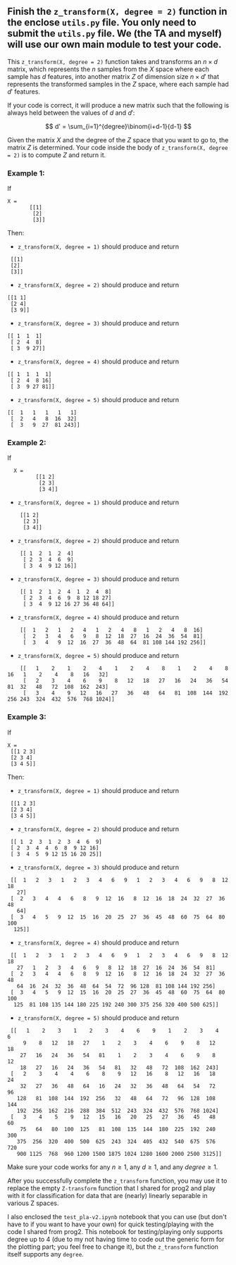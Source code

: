 ## Finish the `z_transform(X, degree = 2)` function in the enclose `utils.py` file. You only need to submit the `utils.py` file. We (the TA and myself) will use our own main module to test your code. 

This `z_transform(X, degree = 2)` function takes and transforms an $n \times d$ matrix, which represents the $n$ samples from the $X$ space where each sample has $d$ features, into another matrix $Z$ of dimension size $n \times d'$ that represents the transformed samples in the $Z$ space, where each sample had $d'$ features.

If your code is correct, it will produce a new matrix such that the following is always held between the values of $d$ and $d'$:

$$
d' = \sum_{i=1}^{degree}\binom{i+d-1}{d-1}
$$

Given the matrix $X$ and the degree of the $Z$ space that you want to go to, the matrix $Z$ is determined. Your code inside the body of `z_transform(X, degree = 2)` is to compute $Z$ and return it. 

### Example 1: 
If
```
X =
       [[1]
        [2]
        [3]]
```

Then: 
- `z_transform(X, degree = 1)` should produce and return
```
 [[1]
 [2]
 [3]]
```
- `z_transform(X, degree = 2)` should produce and return
``` 
[[1 1]
 [2 4]
 [3 9]]
```
- `z_transform(X, degree = 3)` should produce and return
```
[[ 1  1  1]
 [ 2  4  8]
 [ 3  9 27]]
``` 
- `z_transform(X, degree = 4)` should produce and return
``` 
[[ 1  1  1  1]
 [ 2  4  8 16]
 [ 3  9 27 81]]
 ```
- `z_transform(X, degree = 5)` should produce and return
``` 
[[  1   1   1   1   1]
 [  2   4   8  16  32]
 [  3   9  27  81 243]]
```

### Example 2: 
If
```
  X =
         [[1 2]
          [2 3]
          [3 4]]
```

-  `z_transform(X, degree = 1)` should produce and return 

```
    [[1 2]
     [2 3]
     [3 4]]
```

- `z_transform(X, degree = 2)` should produce and return

```
    [[ 1  2  1  2  4]
     [ 2  3  4  6  9]
     [ 3  4  9 12 16]]
```

- `z_transform(X, degree = 3)` should produce and return 

```
    [[ 1  2  1  2  4  1  2  4  8]
     [ 2  3  4  6  9  8 12 18 27]
     [ 3  4  9 12 16 27 36 48 64]]
```
 
- `z_transform(X, degree = 4)` should produce and return 

```
    [[  1   2   1   2   4   1   2   4   8   1   2   4   8  16]
     [  2   3   4   6   9   8  12  18  27  16  24  36  54  81]
     [  3   4   9  12  16  27  36  48  64  81 108 144 192 256]]
```

- `z_transform(X, degree = 5)` should produce and return

```
    [[   1    2    1    2    4    1    2    4    8    1    2    4    8   16   1    2    4    8   16   32]
     [   2    3    4    6    9    8   12   18   27   16   24   36   54   81  32   48   72  108  162  243]
     [   3    4    9   12   16   27   36   48   64   81  108  144  192  256 243  324  432  576  768 1024]]
```


### Example 3: 
If
```
X =
 [[1 2 3]
 [2 3 4]
 [3 4 5]]
```
Then: 

- `z_transform(X, degree = 1)` should produce and return
```
 [[1 2 3]
 [2 3 4]
 [3 4 5]]
 ```
- `z_transform(X, degree = 2)` should produce and return
```
 [[ 1  2  3  1  2  3  4  6  9]
 [ 2  3  4  4  6  8  9 12 16]
 [ 3  4  5  9 12 15 16 20 25]]
 ```
- `z_transform(X, degree = 3)` should produce and return
```
 [[  1   2   3   1   2   3   4   6   9   1   2   3   4   6   9   8  12  18
   27]
 [  2   3   4   4   6   8   9  12  16   8  12  16  18  24  32  27  36  48
   64]
 [  3   4   5   9  12  15  16  20  25  27  36  45  48  60  75  64  80 100
  125]]
  ```
- `z_transform(X, degree = 4)` should produce and return
```
 [[  1   2   3   1   2   3   4   6   9   1   2   3   4   6   9   8  12  18
   27   1   2   3   4   6   9   8  12  18  27  16  24  36  54  81]
 [  2   3   4   4   6   8   9  12  16   8  12  16  18  24  32  27  36  48
   64  16  24  32  36  48  64  54  72  96 128  81 108 144 192 256]
 [  3   4   5   9  12  15  16  20  25  27  36  45  48  60  75  64  80 100
  125  81 108 135 144 180 225 192 240 300 375 256 320 400 500 625]]
  ```
- `z_transform(X, degree = 5)` should produce and return
```
 [[   1    2    3    1    2    3    4    6    9    1    2    3    4    6
     9    8   12   18   27    1    2    3    4    6    9    8   12   18
    27   16   24   36   54   81    1    2    3    4    6    9    8   12
    18   27   16   24   36   54   81   32   48   72  108  162  243]
 [   2    3    4    4    6    8    9   12   16    8   12   16   18   24
    32   27   36   48   64   16   24   32   36   48   64   54   72   96
   128   81  108  144  192  256   32   48   64   72   96  128  108  144
   192  256  162  216  288  384  512  243  324  432  576  768 1024]
 [   3    4    5    9   12   15   16   20   25   27   36   45   48   60
    75   64   80  100  125   81  108  135  144  180  225  192  240  300
   375  256  320  400  500  625  243  324  405  432  540  675  576  720
   900 1125  768  960 1200 1500 1875 1024 1280 1600 2000 2500 3125]]
   ```





Make sure your code works for any $n\geq 1$, any $d\geq 1$, and any $degree \geq 1$. 



After you successfully complete the `z_transform` function, you may use it to replace the empty `Z-transform` function that I shared for prog2 and play with it for classification for data that are (nearly) linearly separable in various Z spaces. 

I also enclosed the `test_pla-v2.ipynb` notebook that you can use (but don't have to if you want to have your own) for quick testing/playing with the code I shared from prog2. This notebook for testing/playing only supports degree up to 4 (due to my not having time to code out the generic form for the plotting part; you feel free to change it), but the `z_transform` function itself supports any `degree`. 



